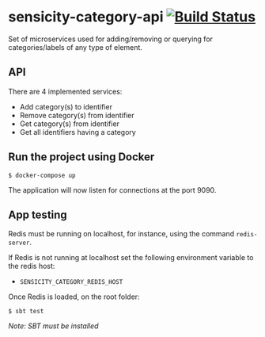 # sensicity-category-api [![Build Status](https://travis-ci.org/Sensicity/sensicity-category-api.svg?branch=master)](https://travis-ci.org/Sensicity/sensicity-category-api)

Set of microservices used for adding/removing or querying for categories/labels of any type of element.

## API

There are 4 implemented services:

- Add category(s) to identifier
- Remove category(s) from identifier
- Get category(s) from identifier
- Get all identifiers having a category

## Run the project using Docker

```
$ docker-compose up
```

The application will now listen for connections at the port 9090.

## App testing

Redis must be running on localhost, for instance, using the command `redis-server`.

If Redis is not running at localhost set the following environment variable to the redis host:

  - `SENSICITY_CATEGORY_REDIS_HOST`

Once Redis is loaded, on the root folder:

```
$ sbt test
```

*Note: SBT must be installed*
